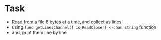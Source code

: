 # Task

- Read from a file 8 bytes at a time, and collect as lines
- using `func getLinesChannel(f io.ReadCloser) <-chan string` function
- and, print them line by line
